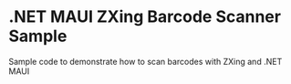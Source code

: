 # .NET MAUI ZXing Barcode Scanner Sample
 Sample code to demonstrate how to scan barcodes with ZXing and .NET MAUI
